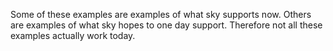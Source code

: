 Some of these examples are examples of what sky supports now.
Others are examples of what sky hopes to one day support.
Therefore not all these examples actually work today.
